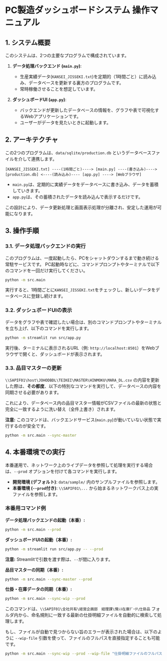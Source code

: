 # PC製造ダッシュボードシステム 操作マニュアル

## 1. システム概要

このシステムは、2つの主要なプログラムで構成されています。

1.  **データ処理バックエンド (`main.py`)**:
    -   生産実績データ(`KANSEI_JISSEKI.txt`)を定期的（1時間ごと）に読み込み、データベースを更新する裏方のプログラムです。
    -   常時稼働させることを想定しています。

2.  **ダッシュボードUI (`app.py`)**:
    -   バックエンドが更新したデータベースの情報を、グラフや表で可視化するWebアプリケーションです。
    -   ユーザーがデータを見たいときに起動します。

## 2. アーキテクチャ

この2つのプログラムは、`data/sqlite/production.db` というデータベースファイルを介して連携します。

```
[KANSEI_JISSEKI.txt] ----(1時間ごと)----> [main.py] ----(書き込み)----> [production.db] <----(読み込み)---- [app.py] ----> [Webブラウザ]
```

-   `main.py`は、定期的に実績データをデータベースに書き込み、データを蓄積していきます。
-   `app.py`は、その蓄積されたデータを読み込んで表示するだけです。

この設計により、データ更新処理と画面表示処理が分離され、安定した運用が可能になります。

## 3. 操作手順

### 3.1. データ処理バックエンドの実行

このプログラムは、一度起動したら、PCをシャットダウンするまで動き続ける常駐サービスです。
PC起動時などに、コマンドプロンプトやターミナルで以下のコマンドを一回だけ実行してください。

```bash
python -m src.main
```

実行すると、1時間ごとに`KANSEI_JISSEKI.txt`をチェックし、新しいデータをデータベースに登録し続けます。

### 3.2. ダッシュボードUIの表示

データをグラフや表で確認したい場合は、別のコマンドプロンプトやターミナルを立ち上げ、以下のコマンドを実行します。

```bash
python -m streamlit run src/app.py
```

実行後、ターミナルに表示されるURL（例: `http://localhost:8501`）をWebブラウザで開くと、ダッシュボードが表示されます。

### 3.3. 品目マスターの更新

`\\SAPIF01\host\JOHODBDL\TEIKEI\MASTER\HINMOKU\MARA_DL.csv` の内容を更新した際は、**その都度**、以下の特別なコマンドを実行して、データベースの内容を同期させる必要があります。

これにより、データベース内の品目マスター情報がCSVファイルの最新の状態と完全に一致するように洗い替え（全件上書き）されます。

**注意:** このコマンドは、バックエンドサービス(`main.py`)が動いていない状態で実行するのが安全です。

```bash
python -m src.main --sync-master
```

## 4. 本番環境での実行

本番運用で、ネットワーク上のライブデータを参照して処理を実行する場合は、`--prod` オプションを付けて各コマンドを実行します。

-   **開発環境 (デフォルト)**: `data/sample/` 内のサンプルファイルを参照します。
-   **本番環境 (`--prod`付き)**: `\\SAPIF01\...` から始まるネットワークパス上の実ファイルを参照します。

### 本番用コマンド例

**データ処理バックエンドの起動（本番）:**
```bash
python -m src.main --prod
```

**ダッシュボードUIの起動（本番）:**
```bash
python -m streamlit run src/app.py -- --prod
```
**注意:** Streamlitで引数を渡す際は、`--`が間に入ります。

**品目マスターの同期（本番）:**
```bash
python -m src.main --sync-master --prod
```

**仕掛・在庫データの同期（本番）:**
```bash
python -m src.main --sync-wip --prod
```
このコマンドは、`\\SAPIF01\全社共有\経営企画部　経理課\情ｼｽ在庫ﾃﾞｰﾀ\仕掛品` フォルダ内から、命名規則に一致する最新の仕掛明細ファイルを自動的に検索して処理します。

もし、ファイルが自動で見つからない旨のエラーが表示された場合は、以下のように `--wip-file` 引数を使って、ファイルのフルパスを直接指定することも可能です。
```bash
python -m src.main --sync-wip --prod --wip-file "仕掛明細ファイルのフルパス"
```
